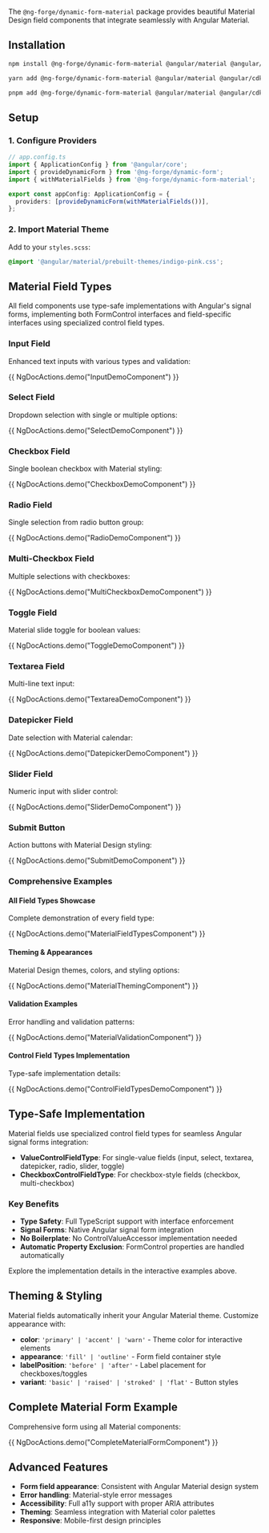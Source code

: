 The `@ng-forge/dynamic-form-material` package provides beautiful Material Design field components that integrate seamlessly with Angular Material.

## Installation

```bash group="install" name="npm"
npm install @ng-forge/dynamic-form-material @angular/material @angular/cdk
```

```bash group="install" name="yarn"
yarn add @ng-forge/dynamic-form-material @angular/material @angular/cdk
```

```bash group="install" name="pnpm"
pnpm add @ng-forge/dynamic-form-material @angular/material @angular/cdk
```

## Setup

### 1. Configure Providers

```typescript
// app.config.ts
import { ApplicationConfig } from '@angular/core';
import { provideDynamicForm } from '@ng-forge/dynamic-form';
import { withMaterialFields } from '@ng-forge/dynamic-form-material';

export const appConfig: ApplicationConfig = {
  providers: [provideDynamicForm(withMaterialFields())],
};
```

### 2. Import Material Theme

Add to your `styles.scss`:

```scss
@import '@angular/material/prebuilt-themes/indigo-pink.css';
```

## Material Field Types

All field components use type-safe implementations with Angular's signal forms, implementing both FormControl interfaces and field-specific interfaces using specialized control field types.

### Input Field

Enhanced text inputs with various types and validation:

{{ NgDocActions.demo("InputDemoComponent") }}

### Select Field

Dropdown selection with single or multiple options:

{{ NgDocActions.demo("SelectDemoComponent") }}

### Checkbox Field

Single boolean checkbox with Material styling:

{{ NgDocActions.demo("CheckboxDemoComponent") }}

### Radio Field

Single selection from radio button group:

{{ NgDocActions.demo("RadioDemoComponent") }}

### Multi-Checkbox Field

Multiple selections with checkboxes:

{{ NgDocActions.demo("MultiCheckboxDemoComponent") }}

### Toggle Field

Material slide toggle for boolean values:

{{ NgDocActions.demo("ToggleDemoComponent") }}

### Textarea Field

Multi-line text input:

{{ NgDocActions.demo("TextareaDemoComponent") }}

### Datepicker Field

Date selection with Material calendar:

{{ NgDocActions.demo("DatepickerDemoComponent") }}

### Slider Field

Numeric input with slider control:

{{ NgDocActions.demo("SliderDemoComponent") }}

### Submit Button

Action buttons with Material Design styling:

{{ NgDocActions.demo("SubmitDemoComponent") }}

### Comprehensive Examples

#### All Field Types Showcase

Complete demonstration of every field type:

{{ NgDocActions.demo("MaterialFieldTypesComponent") }}

#### Theming & Appearances

Material Design themes, colors, and styling options:

{{ NgDocActions.demo("MaterialThemingComponent") }}

#### Validation Examples

Error handling and validation patterns:

{{ NgDocActions.demo("MaterialValidationComponent") }}

#### Control Field Types Implementation

Type-safe implementation details:

{{ NgDocActions.demo("ControlFieldTypesDemoComponent") }}

## Type-Safe Implementation

Material fields use specialized control field types for seamless Angular signal forms integration:

- **ValueControlFieldType**: For single-value fields (input, select, textarea, datepicker, radio, slider, toggle)
- **CheckboxControlFieldType**: For checkbox-style fields (checkbox, multi-checkbox)

### Key Benefits

- **Type Safety**: Full TypeScript support with interface enforcement
- **Signal Forms**: Native Angular signal form integration
- **No Boilerplate**: No ControlValueAccessor implementation needed
- **Automatic Property Exclusion**: FormControl properties are handled automatically

Explore the implementation details in the interactive examples above.

## Theming & Styling

Material fields automatically inherit your Angular Material theme. Customize appearance with:

- **color**: `'primary' | 'accent' | 'warn'` - Theme color for interactive elements
- **appearance**: `'fill' | 'outline'` - Form field container style
- **labelPosition**: `'before' | 'after'` - Label placement for checkboxes/toggles
- **variant**: `'basic' | 'raised' | 'stroked' | 'flat'` - Button styles

## Complete Material Form Example

Comprehensive form using all Material components:

{{ NgDocActions.demo("CompleteMaterialFormComponent") }}

## Advanced Features

- **Form field appearance**: Consistent with Angular Material design system
- **Error handling**: Material-style error messages
- **Accessibility**: Full a11y support with proper ARIA attributes
- **Theming**: Seamless integration with Material color palettes
- **Responsive**: Mobile-first design principles
